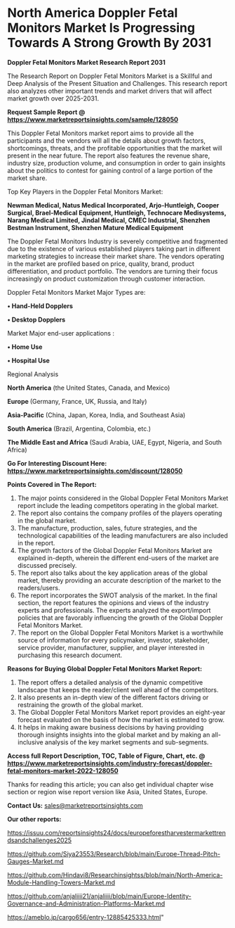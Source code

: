 # North America Doppler Fetal Monitors Market Is Progressing Towards A Strong Growth By 2031

<strong>Doppler Fetal Monitors Market Research Report 2031</strong>

The Research Report on Doppler Fetal Monitors Market is a Skillful and Deep Analysis of the Present Situation and Challenges. This research report also analyzes other important trends and market drivers that will affect market growth over 2025-2031.

<strong>Request Sample Report @ <a href=https://www.marketreportsinsights.com/sample/128050>https://www.marketreportsinsights.com/sample/128050</a></strong>

This Doppler Fetal Monitors market report aims to provide all the participants and the vendors will all the details about growth factors, shortcomings, threats, and the profitable opportunities that the market will present in the near future. The report also features the revenue share, industry size, production volume, and consumption in order to gain insights about the politics to contest for gaining control of a large portion of the market share.

Top Key Players in the Doppler Fetal Monitors Market:

<strong>Newman Medical, Natus Medical Incorporated, Arjo-Huntleigh, Cooper Surgical, Brael-Medical Equipment, Huntleigh, Technocare Medisystems, Narang Medical Limited, Jindal Medical, CMEC Industrial, Shenzhen Bestman Instrument, Shenzhen Mature Medical Equipment</strong>

The Doppler Fetal Monitors Industry is severely competitive and fragmented due to the existence of various established players taking part in different marketing strategies to increase their market share. The vendors operating in the market are profiled based on price, quality, brand, product differentiation, and product portfolio. The vendors are turning their focus increasingly on product customization through customer interaction.

Doppler Fetal Monitors Market Major Types are:

<strong>• Hand-Held Dopplers

• Desktop Dopplers</strong>

Market Major end-user applications :

<strong>• Home Use

• Hospital Use</strong>

Regional Analysis

</u><strong><b>North America</b></strong> (the United States, Canada, and Mexico)

<strong><b>Europe </b></strong>(Germany, France, UK, Russia, and Italy)

<strong><b>Asia-Pacific</b></strong> (China, Japan, Korea, India, and Southeast Asia)

<strong><b>South America</b></strong> (Brazil, Argentina, Colombia, etc.)

<strong><b>The Middle East and Africa</b></strong> (Saudi Arabia, UAE, Egypt, Nigeria, and South Africa)

<strong>Go For Interesting Discount Here: <a href=https://www.marketreportsinsights.com/discount/128050>https://www.marketreportsinsights.com/discount/128050</a></strong>

<strong>Points Covered in The Report:</strong>
<ol>
  <li>The major points considered in the Global Doppler Fetal Monitors Market report include the leading competitors operating in the global market.</li>
  <li>The report also contains the company profiles of the players operating in the global market.</li>
  <li>The manufacture, production, sales, future strategies, and the technological capabilities of the leading manufacturers are also included in the report.</li>
  <li>The growth factors of the Global Doppler Fetal Monitors Market are explained in-depth, wherein the different end-users of the market are discussed precisely.</li>
  <li>The report also talks about the key application areas of the global market, thereby providing an accurate description of the market to the readers/users.</li>
  <li>The report incorporates the SWOT analysis of the market. In the final section, the report features the opinions and views of the industry experts and professionals. The experts analyzed the export/import policies that are favorably influencing the growth of the Global Doppler Fetal Monitors Market.</li>
  <li>The report on the Global Doppler Fetal Monitors Market is a worthwhile source of information for every policymaker, investor, stakeholder, service provider, manufacturer, supplier, and player interested in purchasing this research document.</li>
</ol>
<strong>Reasons for Buying Global Doppler Fetal Monitors Market Report:</strong>

<ol>
  <li>The report offers a detailed analysis of the dynamic competitive landscape that keeps the reader/client well ahead of the competitors.</li>
  <li>It also presents an in-depth view of the different factors driving or restraining the growth of the global market.</li>
  <li>The Global Doppler Fetal Monitors Market report provides an eight-year forecast evaluated on the basis of how the market is estimated to grow.</li>
  <li>It helps in making aware business decisions by having providing thorough insights insights into the global market and by making an all-inclusive analysis of the key market segments and sub-segments.</li>
</ol>
<strong>Access full Report Description, TOC, Table of Figure, Chart, etc. @ <a href=https://www.marketreportsinsights.com/industry-forecast/doppler-fetal-monitors-market-2022-128050>https://www.marketreportsinsights.com/industry-forecast/doppler-fetal-monitors-market-2022-128050</a></strong>


Thanks for reading this article; you can also get individual chapter wise section or region wise report version like Asia, United States, Europe.

<strong>Contact Us:</strong>
sales@marketreportsinsights.com

<strong>Our other reports:</strong>

<a href=https://issuu.com/reportsinsights24/docs/europeforestharvestermarkettrendsandchallenges2025>https://issuu.com/reportsinsights24/docs/europeforestharvestermarkettrendsandchallenges2025</a>

<a href=https://github.com/Siya23553/Research/blob/main/Europe-Thread-Pitch-Gauges-Market.md>https://github.com/Siya23553/Research/blob/main/Europe-Thread-Pitch-Gauges-Market.md</a>

<a href=https://github.com/Hindavi8/Researchinsightss/blob/main/North-America-Module-Handling-Towers-Market.md>https://github.com/Hindavi8/Researchinsightss/blob/main/North-America-Module-Handling-Towers-Market.md</a>

<a href=https://github.com/anjaliiii21/anjaliiii/blob/main/Europe-Identity-Governance-and-Administration-Platforms-Market.md>https://github.com/anjaliiii21/anjaliiii/blob/main/Europe-Identity-Governance-and-Administration-Platforms-Market.md</a>

<a href=https://ameblo.jp/cargo656/entry-12885425333.html>https://ameblo.jp/cargo656/entry-12885425333.html</a>"
